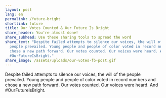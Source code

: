 ```yaml
---
layout: post
lang: en
permalink: /future-bright
shortlink: future
title: Our Votes Counted & Our Future Is Bright
share_header: You're almost done!
share_subhead: Use these sharing tools to spread the word
share_text: "Despite failed attempts to silence our voices, the will of the
  people prevailed. Young people and people of color voted in record numbers and
  chose a new path forward. Our votes counted. Our voices were heard. And
  #OurFutureIsBright."
share_image: /assets/uploads/our-votes-fb-post.gif
---
```

Despite failed attempts to silence our voices, the will of the people prevailed. Young people and people of color voted in record numbers and chose a new path forward. Our votes counted. Our voices were heard. And #OurFutureIsBright.